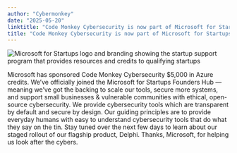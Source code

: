```yaml
---
author: "Cybermonkey"
date: "2025-05-20"
linktitle: "Code Monkey Cybersecurity is now part of Microsoft for Startups"
title: "Code Monkey Cybersecurity is now part of Microsoft for Startups"
---
```


![Microsoft for Startups logo and branding showing the startup support program that provides resources and credits to qualifying startups](/images/microsoft_for_startups.jpg)

Microsoft has sponsored Code Monkey Cybersecurity $5,000 in Azure credits.
We’ve officially joined the Microsoft for Startups Founders Hub — meaning we’ve got the backing to scale our tools, secure more systems, and support small businesses & vulnerable communities with ethical, open-source cybersecurity.
We provide cybersecurity tools which are transparent by default and secure by design. Our guiding principles are to provide everyday humans with easy to understand cybersecurity tools that do what they say on the tin.
Stay tuned over the next few days to learn about our staged rollout of our flagship product, Delphi.
Thanks, Microsoft, for helping us look after the cybers.
